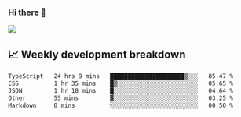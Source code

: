 ### Hi there 👋
<img align="center" src="https://github-readme-stats.vercel.app/api?username=Tumao727&show_icons=true&hide_title=true&theme=dracula" />


## 📈 Weekly development breakdown
<!--START_SECTION:waka-->

```txt
TypeScript   24 hrs 9 mins   █████████████████████▒░░░   85.47 %
CSS          1 hr 35 mins    █▒░░░░░░░░░░░░░░░░░░░░░░░   05.65 %
JSON         1 hr 18 mins    █░░░░░░░░░░░░░░░░░░░░░░░░   04.64 %
Other        55 mins         ▓░░░░░░░░░░░░░░░░░░░░░░░░   03.25 %
Markdown     8 mins          ░░░░░░░░░░░░░░░░░░░░░░░░░   00.50 %
```

<!--END_SECTION:waka-->